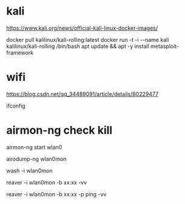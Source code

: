 # kali
https://www.kali.org/news/official-kali-linux-docker-images/

docker pull kalilinux/kali-rolling:latest
docker run -t -i --name kali kalilinux/kali-rolling /bin/bash
apt update && apt -y install metasploit-framework

# wifi
https://blog.csdn.net/qq_34489091/article/details/80229477

ifconfig

# airmon-ng check kill

airmon-ng start wlan0

airodump-ng wlan0mon

wash -i wlan0mon

reaver -i wlan0mon -b xx:xx -vv

reaver -i wlan0mon -b xx:xx -p ping -vv
